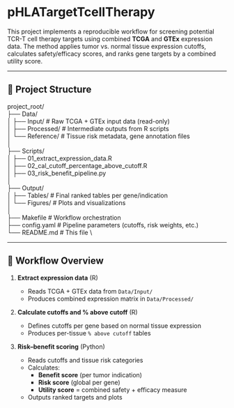 # pHLATargetTcellTherapy
This project implements a reproducible workflow for screening potential TCR-T cell therapy targets using combined **TCGA** and **GTEx** expression data. The method applies tumor vs. normal tissue expression cutoffs, calculates safety/efficacy scores, and ranks gene targets by a combined utility score.

---

## 📂 Project Structure
project_root/ \
├── Data/ \
│ ├── Input/ # Raw TCGA + GTEx input data (read-only) \
│ ├── Processed/ # Intermediate outputs from R scripts \
│ └── Reference/ # Tissue risk metadata, gene annotation files \
│ \
├── Scripts/ \
│ ├── 01_extract_expression_data.R \
│ ├── 02_cal_cutoff_percentage_above_cutoff.R \
│ ├── 03_risk_benefit_pipeline.py \
│ \
├── Output/ \
│ ├── Tables/ # Final ranked tables per gene/indication \
│ └── Figures/ # Plots and visualizations \
│ \
├── Makefile # Workflow orchestration \
├── config.yaml # Pipeline parameters (cutoffs, risk weights, etc.) \
└── README.md # This file \

---

## 🔄 Workflow Overview

1. **Extract expression data** (R)  
   - Reads TCGA + GTEx data from `Data/Input/`
   - Produces combined expression matrix in `Data/Processed/`

2. **Calculate cutoffs and % above cutoff** (R)  
   - Defines cutoffs per gene based on normal tissue expression  
   - Produces per-tissue `% above cutoff` tables

3. **Risk–benefit scoring** (Python)  
   - Reads cutoffs and tissue risk categories  
   - Calculates:
     - **Benefit score** (per tumor indication)
     - **Risk score** (global per gene)
     - **Utility score** = combined safety + efficacy measure
   - Outputs ranked targets and plots
